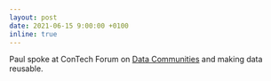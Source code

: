 ```yaml
---
layout: post
date: 2021-06-15 9:00:00 +0100
inline: true
---
```


Paul spoke at ConTech Forum on [Data Communities](https://twitter.com/ConTechLive/status/1404822981281566723) and making data reusable. 